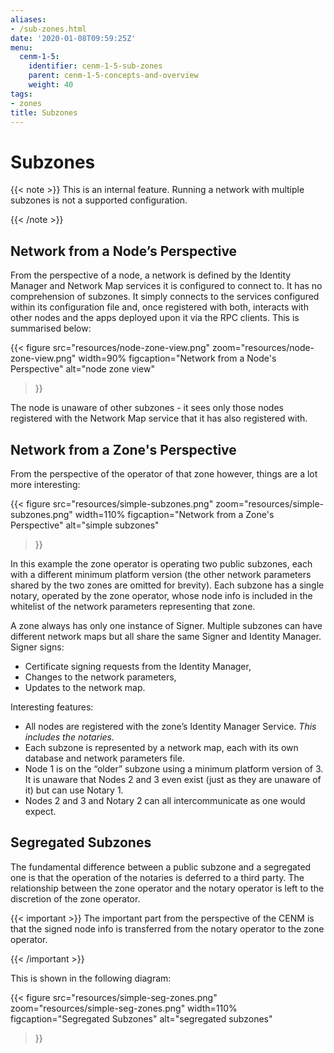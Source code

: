 ```yaml
---
aliases:
- /sub-zones.html
date: '2020-01-08T09:59:25Z'
menu:
  cenm-1-5:
    identifier: cenm-1-5-sub-zones
    parent: cenm-1-5-concepts-and-overview
    weight: 40
tags:
- zones
title: Subzones
---
```



# Subzones

{{< note >}}
This is an internal feature. Running a network with multiple subzones is not a supported configuration.

{{< /note >}}

## Network from a Node’s Perspective

From the perspective of a node, a network is defined by the Identity Manager and Network Map services it is configured
to connect to. It has no comprehension of subzones. It simply connects to the services configured within its
configuration file and, once registered with both, interacts with other nodes and the apps deployed upon it via the
RPC clients. This is summarised below:

{{<
  figure
	 src="resources/node-zone-view.png"
	 zoom="resources/node-zone-view.png"
   width=90%
	 figcaption="Network from a Node's Perspective"
	 alt="node zone view"
>}}

The node is unaware of other subzones - it sees only those nodes registered with the Network Map service that it has also
registered with.


## Network from a Zone's Perspective

From the perspective of the operator of that zone however, things are a lot more interesting:

{{<
  figure
	 src="resources/simple-subzones.png"
	 zoom="resources/simple-subzones.png"
   width=110%
	 figcaption="Network from a Zone's Perspective"
	 alt="simple subzones"
>}}

In this example the zone operator is operating two public subzones, each with a different minimum platform version (the
other network parameters shared by the two zones are omitted for brevity). Each subzone has a single notary, operated
by the zone operator, whose node info is included in the whitelist of the network parameters representing that zone.

A zone always has only one instance of Signer. Multiple subzones can have different network maps but all share the same Signer and Identity Manager. Signer signs:
* Certificate signing requests from the Identity Manager,
* Changes to the network parameters,
* Updates to the network map.

Interesting features:

* All nodes are registered with the zone’s Identity Manager Service. *This includes the notaries.*
* Each subzone is represented by a network map, each with its own database and network parameters file.
* Node 1 is on the “older” subzone using a minimum platform version of 3. It is unaware that Nodes 2 and 3 even exist
(just as they are unaware of it) but can use Notary 1.
* Nodes 2 and 3 and Notary 2 can all intercommunicate as one would expect.


## Segregated Subzones

The fundamental difference between a public subzone and a segregated one is that the operation of the notaries is
deferred to a third party. The relationship between the zone operator and the notary operator is left to the discretion
of the zone operator.

{{< important >}}
The important part from the perspective of the CENM is that the signed node info
is transferred from the notary operator to the zone operator.


{{< /important >}}

This is shown in the following diagram:

{{<
  figure
	 src="resources/simple-seg-zones.png"
	 zoom="resources/simple-seg-zones.png"
   width=110%
	 figcaption="Segregated Subzones"
	 alt="segregated subzones"
>}}
